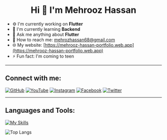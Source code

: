 <h1 align="center">Hi 👋 I'm Mehrooz Hassan</h1>

- ⚙️ I'm currently working on **Flutter**
- 🌱 I'm currently learning **Backend**
- 💬 Ask me anything about **Flutter**
- 📖 How to reach me: [mehrozhassan68@gmail.com](mailto:mehrozhassan68@gmail.com])
- 🌐 My website: [https://mehrooz-hassan-portfolio.web.app](https://mehrooz-hassan-portfolio.web.app)
- ⚡ Fun fact: I'm coming to teen

---

## Connect with me:

[![GitHub](https://img.shields.io/badge/GITHUB-000?style=for-the-badge&logo=github&logoColor=white)](https://github.com/)
[![YouTube](https://img.shields.io/badge/YOUTUBE-FF0000?style=for-the-badge&logo=youtube&logoColor=white)](https://youtube.com/)
[![Instagram](https://img.shields.io/badge/INSTAGRAM-C13584?style=for-the-badge&logo=instagram&logoColor=white)](https://instagram.com/)
[![Facebook](https://img.shields.io/badge/FACEBOOK-1877F2?style=for-the-badge&logo=facebook&logoColor=white)](https://facebook.com/)
[![Twitter](https://img.shields.io/badge/TWITTER-1DA1F2?style=for-the-badge&logo=twitter&logoColor=white)](https://twitter.com/)

---

## Languages and Tools:

[![My Skills](https://skillicons.dev/icons?i=flutter,dart,firebase,github,git,postman,figma,xd&perline=5)](https://skillicons.dev)

![Top Langs](https://github-readme-stats.vercel.app/api/top-langs/?username=axiftaj&theme=dark)
